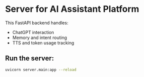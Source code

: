# Server for AI Assistant Platform

This FastAPI backend handles:
- ChatGPT interaction
- Memory and intent routing
- TTS and token usage tracking

## Run the server:
```bash
uvicorn server.main:app --reload
